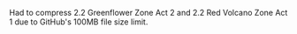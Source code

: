 Had to compress 2.2 Greenflower Zone Act 2 and 2.2 Red Volcano Zone Act 1 due to GitHub's 100MB file size limit.